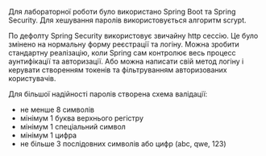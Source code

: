 Для лабораторної роботи було використано Spring Boot та Spring Security.
Для хешування паролів використовується алгоритм scrypt.

По дефолту Spring Security використовує звичайну http сессію. Це було змінено на нормальну
форму реєстрації та логіну. Можна зробити стандартну реалізацію, коли Spring сам контролює
весь процесс аунтифікації та авторизації. Або можна написати свій метод логіну і керувати 
створенням токенів та фільтруванням авторизованих користувачів.

Для більшої надійності паролів створена схема валідації:
* не менше 8 символів
* мінімум 1 буква верхнього регістру
* мінімум 1 спеціальний символ
* мінімум 1 цифра
* не більше 3 послідовних символів або цифр (abc, qwe, 123)

